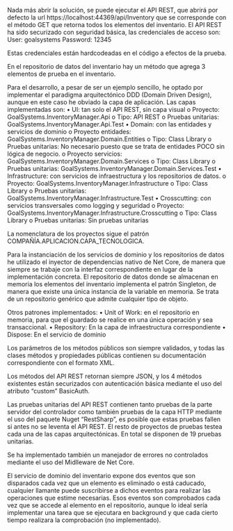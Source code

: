 Nada más abrir la solución, se puede ejecutar el API REST, que abrirá por defecto la url https://localhost:44369/api/Inventory que se corresponde con el método GET que retorna todos los elementos del inventario.
El API REST ha sido securizado con seguridad básica, las credenciales de acceso son:
User: goalsystems
Password: 12345

Estas credenciales están hardcodeadas en el código a efectos de la prueba.

En el repositorio de datos del inventario hay un método que agrega 3 elementos de prueba en el inventario.

Para el desarrollo, a pesar de ser un ejemplo sencillo, he optado por implementar el paradigma arquitectónico DDD (Domain Driven Design), aunque en este caso he obviado la capa de aplicación. Las capas implementadas son:
•	UI: tan solo el API REST, sin capa visual
	o	Proyecto: GoalSystems.InventoryManager.Api
	o	Tipo: API REST
	o	Pruebas unitarias: GoalSystems.InventoryManager.Api.Test
•	Domain: con las entidades y servicios de dominio
	o	Proyecto entidades: GoalSystems.InventoryManager.Domain.Entities
	o	Tipo: Class Library
	o	Pruebas unitarias: No necesario puesto que se trata de entidades POCO sin lógica de negocio.
	o	Proyecto servicios: GoalSystems.InventoryManager.Domain.Services
	o	Tipo: Class Library
	o	Pruebas unitarias: GoalSystems.InventoryManager.Domain.Services.Test
•	Infrastructure: con servicios de infraestructura y los repositorios de datos.
	o	Proyecto: GoalSystems.InventoryManager.Infrastructure
	o	Tipo: Class Library
	o	Pruebas unitarias: GoalSystems.InventoryManager.Infrastructure.Test
•	Crosscutting: con servicios transversales como logging y seguridad
	o	Proyecto: GoalSystems.InventoryManager.Infrastructure.Crosscutting
	o	Tipo: Class Library
	o	Pruebas unitarias: Sin pruebas unitarias

La nomenclatura de los proyectos sigue el patrón COMPAÑÍA.APLICACION.CAPA_TECNOLOGICA.

Para la instanciación de los servicios de dominio y los repositorios de datos he utilizado el inyector de dependencias nativo de Net Core, de manera que siempre se trabaje con la interfaz correspondiente en lugar de la implementación concreta.
El repositorio de datos donde se almacenan en memoria los elementos del inventario implementa el patrón Singleton, de manera que existe una única instancia de la variable en memoria. Se trata de un repositorio genérico que admite cualquier tipo de objeto.

Otros patrones implementados:
•	Unit of Work: en el repositorio en memoria, para que el guardado se realice en una única operación y sea transaccional.
•	Repository: En la capa de infraestructura correspondiente
•	Dispose: En el servicio de dominio

Los parámetros de los métodos públicos son siempre validados, y todas las clases métodos y propiedades públicas contienen su documentación correspondiente con el formato XML.

Los métodos del API REST retornan siempre JSON, y los 4 métodos existentes están securizados con autenticación básica mediante el uso del atributo “custom” BasicAuth.

Las pruebas unitarias del API REST contienen tanto pruebas de la parte servidor del controlador como también pruebas de la capa HTTP mediante el uso del paquete Nuget “RestSharp”, es posible que estas pruebas fallen si antes no se leventa el API REST.
El resto de proyectos de pruebas testea cada una de las capas arquitectónicas.
En total se disponen de 19 pruebas unitarias.

Se ha implementado también un manejador de errores no controlados mediante el uso del Midlleware de Net Core.

El servicio de dominio del inventario expone dos eventos que son disparados cada vez que un elemento es eliminado o está caducado, cualquier llamante puede suscribirse a dichos eventos para realizar las operaciones que estime necesarias. Esos eventos son comprobados cada vez que se accede al elemento en el repositorio, aunque lo ideal sería implementar una tarea que se ejecutara en background y que cada cierto tiempo realizara la comprobación (no implementado).

